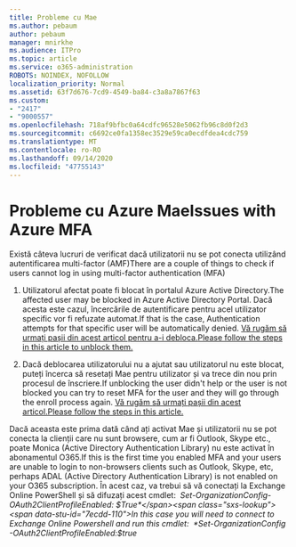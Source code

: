 ```yaml
---
title: Probleme cu Mae
ms.author: pebaum
author: pebaum
manager: mnirkhe
ms.audience: ITPro
ms.topic: article
ms.service: o365-administration
ROBOTS: NOINDEX, NOFOLLOW
localization_priority: Normal
ms.assetid: 63f7d676-7cd9-4549-ba84-c3a8a7867f63
ms.custom:
- "2417"
- "9000557"
ms.openlocfilehash: 718af9bfbc0a64cdfc96528e5062fb96c8d0f2d3
ms.sourcegitcommit: c6692ce0fa1358ec3529e59ca0ecdfdea4cdc759
ms.translationtype: MT
ms.contentlocale: ro-RO
ms.lasthandoff: 09/14/2020
ms.locfileid: "47755143"
---
```

# <a name="issues-with-azure-mfa"></a><span data-ttu-id="7ecdd-102">Probleme cu Azure Mae</span><span class="sxs-lookup"><span data-stu-id="7ecdd-102">Issues with Azure MFA</span></span>
<span data-ttu-id="7ecdd-103">Există câteva lucruri de verificat dacă utilizatorii nu se pot conecta utilizând autentificarea multi-factor (AMF)</span><span class="sxs-lookup"><span data-stu-id="7ecdd-103">There are a couple of things to check if users cannot log in using multi-factor authentication (MFA)</span></span>

1. <span data-ttu-id="7ecdd-104">Utilizatorul afectat poate fi blocat în portalul Azure Active Directory.</span><span class="sxs-lookup"><span data-stu-id="7ecdd-104">The affected user may be blocked in Azure Active Directory Portal.</span></span> <span data-ttu-id="7ecdd-105">Dacă acesta este cazul, încercările de autentificare pentru acel utilizator specific vor fi refuzate automat.</span><span class="sxs-lookup"><span data-stu-id="7ecdd-105">If that is the case, Authentication attempts for that specific user will be automatically denied.</span></span> [<span data-ttu-id="7ecdd-106">Vă rugăm să urmați pașii din acest articol pentru a-i debloca.</span><span class="sxs-lookup"><span data-stu-id="7ecdd-106">Please follow the steps in this article to unblock them.</span></span>](https://docs.microsoft.com/azure/active-directory/authentication/howto-mfa-mfasettings#block-and-unblock-users)

2. <span data-ttu-id="7ecdd-107">Dacă deblocarea utilizatorului nu a ajutat sau utilizatorul nu este blocat, puteți încerca să resetați Mae pentru utilizator și va trece din nou prin procesul de înscriere.</span><span class="sxs-lookup"><span data-stu-id="7ecdd-107">If unblocking the user didn't help or the user is not blocked you can try to reset MFA for the user and they will go through the enroll process again.</span></span> [<span data-ttu-id="7ecdd-108">Vă rugăm să urmați pașii din acest articol.</span><span class="sxs-lookup"><span data-stu-id="7ecdd-108">Please follow the steps in this article.</span></span>](https://docs.microsoft.com/azure/active-directory/authentication/howto-mfa-userdevicesettings#require-users-to-provide-contact-methods-again)

<span data-ttu-id="7ecdd-109">Dacă aceasta este prima dată când ați activat Mae și utilizatorii nu se pot conecta la clienții care nu sunt browsere, cum ar fi Outlook, Skype etc., poate Monica (Active Directory Authentication Library) nu este activat în abonamentul O365.</span><span class="sxs-lookup"><span data-stu-id="7ecdd-109">If this is the first time you enabled MFA and your users are unable to login to non-browsers clients such as Outlook, Skype, etc, perhaps ADAL (Active Directory Authentication Library) is not enabled on your O365 subscription.</span></span> <span data-ttu-id="7ecdd-110">În acest caz, va trebui să vă conectați la Exchange Online PowerShell și să difuzați acest cmdlet:  *Set-OrganizationConfig-OAuth2ClientProfileEnabled: $True*</span><span class="sxs-lookup"><span data-stu-id="7ecdd-110">In this case you will need to connect to Exchange Online Powershell and run this cmdlet:  *Set-OrganizationConfig -OAuth2ClientProfileEnabled:$true*</span></span>